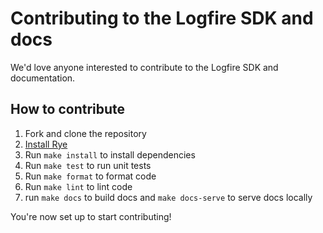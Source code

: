 # Contributing to the Logfire SDK and docs

We'd love anyone interested to contribute to the Logfire SDK and documentation.

## How to contribute

1. Fork and clone the repository
2. [Install Rye](https://rye.astral.sh/guide/installation/)
3. Run `make install` to install dependencies
4. Run `make test` to run unit tests
5. Run `make format` to format code
6. Run `make lint` to lint code
7. run `make docs` to build docs and `make docs-serve` to serve docs locally

You're now set up to start contributing!
